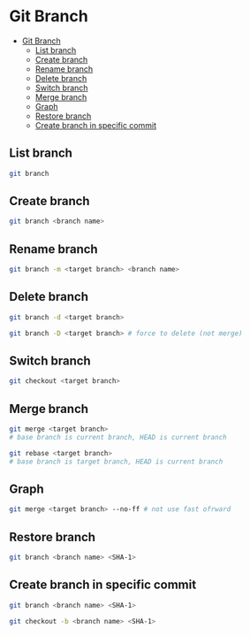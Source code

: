# Git Branch

- [Git Branch](#git-branch)
  - [List branch](#list-branch)
  - [Create branch](#create-branch)
  - [Rename branch](#rename-branch)
  - [Delete branch](#delete-branch)
  - [Switch branch](#switch-branch)
  - [Merge branch](#merge-branch)
  - [Graph](#graph)
  - [Restore branch](#restore-branch)
  - [Create branch in specific commit](#create-branch-in-specific-commit)

## List branch

```zsh
git branch
```

## Create branch

```zsh
git branch <branch name>
```

## Rename branch

```zsh
git branch -m <target branch> <branch name>
```

## Delete branch

```zsh
git branch -d <target branch>

git branch -D <target branch> # force to delete (not merge)
```

## Switch branch

```zsh
git checkout <target branch>
```

## Merge branch

```zsh
git merge <target branch>
# base branch is current branch, HEAD is current branch
```

```zsh
git rebase <target branch>
# base branch is target branch, HEAD is current branch
```

## Graph

```zsh
git merge <target branch> --no-ff # not use fast ofrward
```

## Restore branch

```zsh
git branch <branch name> <SHA-1>
```

## Create branch in specific commit

```zsh
git branch <branch name> <SHA-1>

git checkout -b <branch name> <SHA-1>
```
